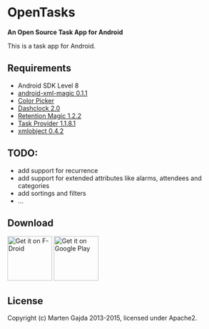 # OpenTasks

__An Open Source Task App for Android__

This is a task app for Android.

## Requirements

* Android SDK Level 8
* [android-xml-magic 0.1.1](https://github.com/dmfs/android-xml-magic)
* [Color Picker](https://github.com/dmfs/color-picker)
* [Dashclock 2.0](https://github.com/romannurik/dashclock/)
* [Retention Magic 1.2.2](https://github.com/dmfs/retention-magic)
* [Task Provider 1.1.8.1](https://github.com/dmfs/task-provider)
* [xmlobject 0.4.2](https://github.com/dmfs/xmlobjects)

## TODO:

* add support for recurrence
* add support for extended attributes like alarms, attendees and categories
* add sortings and filters
* ...

## Download

<a href="https://f-droid.org/packages/org.dmfs.tasks/" target="_blank">
<img src="https://f-droid.org/badge/get-it-on.png" alt="Get it on F-Droid" height="100"/></a>
<a href="https://play.google.com/store/apps/details?id=org.dmfs.tasks" target="_blank">
<img src="https://play.google.com/intl/en_us/badges/images/generic/en-play-badge.png" alt="Get it on Google Play" height="100"/></a>

## License

Copyright (c) Marten Gajda 2013-2015, licensed under Apache2.
